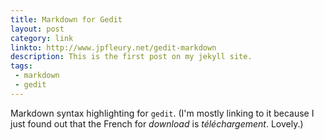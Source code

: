 ```yaml
---
title: Markdown for Gedit
layout: post
category: link
linkto: http://www.jpfleury.net/gedit-markdown
description: This is the first post on my jekyll site.
tags:
 - markdown
 - gedit
---
```


Markdown syntax highlighting for <code>gedit</code>. (I'm mostly linking to it because I just found out that the French for *download* is *téléchargement*. Lovely.)